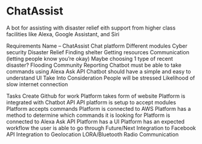 # ChatAssist
A bot for assisting with disaster relief eith support from higher class facilities like Alexa, Google Assistant, and Siri

Requirements
	Name – ChatAssist
	Chat platform
	Different modules
		Cyber security
		Disaster Relief
			Finding shelter
			Getting resources
			Communication (letting people know you’re okay)
			Maybe choosing 1 type of recent disaster?
				Flooding
		Community Reporting
	Chatbot must be able to take commands using Alexa Ask API
	Chatbot should have a simple and easy to understand UI
Take Into Consideration
	People will be stressed
	Likelihood of slow internet connection


Tasks
	Create Github for work
	Platform takes form of website
	Platform is integrated with Chatbot API
	API platform is setup to accept modules
	Platform accepts commands
	Platform is connected to AWS
	Platform has a method to determine which commands it is looking for
	Platform is connected to Alexa Ask API
	Platform has a UI
	Platform has an expected workflow the user is able to go through
Future/Next
	Integration to Facebook API
	Integration to Geolocation
	LORA/Bluetooth Radio Communication
